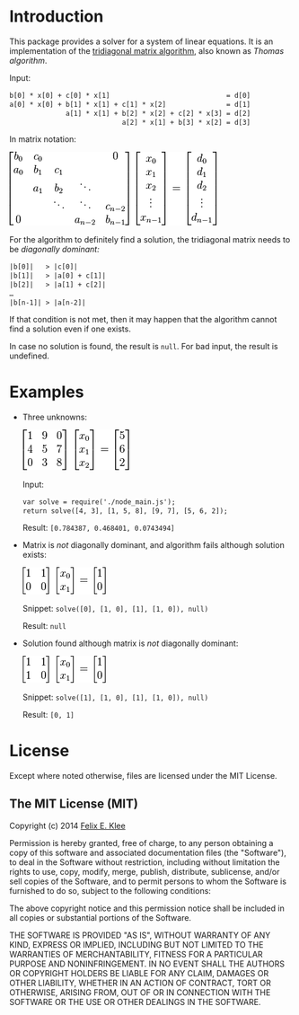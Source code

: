 Introduction
============

This package provides a solver for a system of linear equations. It is an
implementation of the [tridiagonal matrix algorithm][1], also known as *Thomas
algorithm*.

Input:

    b[0] * x[0] + c[0] * x[1]                             = d[0]
    a[0] * x[0] + b[1] * x[1] + c[1] * x[2]               = d[1]
                  a[1] * x[1] + b[2] * x[2] + c[2] * x[3] = d[2]
                                a[2] * x[1] + b[3] * x[2] = d[3]

In matrix notation:

![Rendering in matrix notation][1]

For the algorithm to definitely find a solution, the tridiagonal matrix needs
to be *diagonally dominant:*

    |b[0]|   > |c[0]|
    |b[1]|   > |a[0] + c[1]|
    |b[2]|   > |a[1] + c[2]|
    …
    |b[n-1]| > |a[n-2]|

If that condition is not met, then it may happen that the algorithm cannot find
a solution even if one exists.

In case no solution is found, the result is `null`. For bad input, the result
is undefined.


Examples
========

  * Three unknowns:

    ![Rendering in matrix notation][3]

    Input:

        var solve = require('./node_main.js');
        return solve([4, 3], [1, 5, 8], [9, 7], [5, 6, 2]);

    Result: `[0.784387, 0.468401, 0.0743494]`

  * Matrix is *not* diagonally dominant, and algorithm fails although solution
    exists:

    ![Rendering in matrix notation][4]

    Snippet: `solve([0], [1, 0], [1], [1, 0]), null)`

    Result: `null`

  * Solution found although matrix is *not* diagonally dominant:

    ![Rendering in matrix notation][5]

    Snippet: `solve([1], [1, 0], [1], [1, 0]), null)`

    Result: `[0, 1]`


License
=======

Except where noted otherwise, files are licensed under the MIT License.


The MIT License (MIT)
---------------------

Copyright (c) 2014 [Felix E. Klee](mailto:felix.klee@inka.de)

Permission is hereby granted, free of charge, to any person obtaining a copy of
this software and associated documentation files (the "Software"), to deal in
the Software without restriction, including without limitation the rights to
use, copy, modify, merge, publish, distribute, sublicense, and/or sell copies of
the Software, and to permit persons to whom the Software is furnished to do so,
subject to the following conditions:

The above copyright notice and this permission notice shall be included in all
copies or substantial portions of the Software.

THE SOFTWARE IS PROVIDED "AS IS", WITHOUT WARRANTY OF ANY KIND, EXPRESS OR
IMPLIED, INCLUDING BUT NOT LIMITED TO THE WARRANTIES OF MERCHANTABILITY, FITNESS
FOR A PARTICULAR PURPOSE AND NONINFRINGEMENT. IN NO EVENT SHALL THE AUTHORS OR
COPYRIGHT HOLDERS BE LIABLE FOR ANY CLAIM, DAMAGES OR OTHER LIABILITY, WHETHER
IN AN ACTION OF CONTRACT, TORT OR OTHERWISE, ARISING FROM, OUT OF OR IN
CONNECTION WITH THE SOFTWARE OR THE USE OR OTHER DEALINGS IN THE SOFTWARE.

[1]: images/input-matrix.png
[2]: http://en.wikipedia.org/wiki/Tridiagonal_matrix_algorithm
[3]: images/example1.png
[4]: images/example2.png
[5]: images/example3.png
